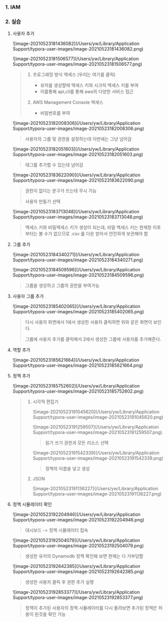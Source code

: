 ### 1. IAM

### 2. 실습

1. 사용자 추가

   ![image-20210523181436082](/Users/yw/Library/Application Support/typora-user-images/image-20210523181436082.png)

   ![image-20210523181506577](/Users/yw/Library/Application Support/typora-user-images/image-20210523181506577.png)

   > 1. 프로그래밍 방식 액세스 (우리는 여기를 클릭)
   >    - 유저를 생성할때 액세스 키와 시크릭 액세스 키를 부여
   >    - 이를통해 api,cli를 통해 aws의 다양한 서비스 접근
   >
   > 2. AWS Management Console 액세스
   >    - 비밀번호를 부여

   ![image-20210523182008306](/Users/yw/Library/Application Support/typora-user-images/image-20210523182008306.png)

   > 사용자의 그룹 및 권한을 설정하는데 이번에는 그냥 넘어감

   ![image-20210523182051603](/Users/yw/Library/Application Support/typora-user-images/image-20210523182051603.png)

   > 태그를 추가할 수 있는데 넘어감

   ![image-20210523183622090](/Users/yw/Library/Application Support/typora-user-images/image-20210523183622090.png)

   > 권한이 없다는 문구가 뜨는데 무시 가능
   >
   > 사용자 만들기 선택

   ![image-20210523183713048](/Users/yw/Library/Application Support/typora-user-images/image-20210523183713048.png)

   > 액세스 키와 비밀액세스 키가 생성이 되는데, 비밀 액세스 키는 현재창 이후부터는 볼 수가 없으므로  .csv 를 다운 받아서 안전하게 보관해야 함

2. 그룹 추가

   ![image-20210523184340271](/Users/yw/Library/Application Support/typora-user-images/image-20210523184340271.png)

   ![image-20210523184509596](/Users/yw/Library/Application Support/typora-user-images/image-20210523184509596.png)

   > 그룹을 생성하고 그룹의 권한을 부여가능

3. 사용자 그룹 추가

   ![image-20210523185402065](/Users/yw/Library/Application Support/typora-user-images/image-20210523185402065.png)

   > 다시 사용자 화면에서 1에서 생성한 사용자 클릭하면 위와 같은 화면이 보인다.
   >
   > 그룹에 사용자 추가를 클릭해서 2에서 생성한 그룹에 사용자를 추가해준다.

4. 역할 추가

   ![image-20210523185621664](/Users/yw/Library/Application Support/typora-user-images/image-20210523185621664.png)

   

5. 정책 추가

   ![image-20210523185752602](/Users/yw/Library/Application Support/typora-user-images/image-20210523185752602.png)

   > 1. 시각적 편집기
   >
   >    ![image-20210523191045620](/Users/yw/Library/Application Support/typora-user-images/image-20210523191045620.png)
   >
   >    ![image-20210523191259507](/Users/yw/Library/Application Support/typora-user-images/image-20210523191259507.png)
   >
   >    > 읽기 쓰기 권한과 모든 리소스 선택
   >
   >    ![image-20210523191542339](/Users/yw/Library/Application Support/typora-user-images/image-20210523191542339.png)
   >
   >    > 정책의 이름을 넣고 생성
   >
   >    
   >
   > 2. JSON
   >
   >    ![image-20210523191136227](/Users/yw/Library/Application Support/typora-user-images/image-20210523191136227.png)

6. 정책 시뮬레이터 확인

   ![image-20210523192204946](/Users/yw/Library/Application Support/typora-user-images/image-20210523192204946.png)

   > 대시보드 -> 정책 시뮬레이터 접속

   ![image-20210523192504079](/Users/yw/Library/Application Support/typora-user-images/image-20210523192504079.png)

   > 생성한 유저의 Dynamodb 정책 확인해 보면 현재는 다 거부당함

   ![image-20210523192642385](/Users/yw/Library/Application Support/typora-user-images/image-20210523192642385.png)

   > 생성한 사용자 클릭 후 권한 추가 실행

   ![image-20210523192853377](/Users/yw/Library/Application Support/typora-user-images/image-20210523192853377.png)

   > 정책이 추가된 사용자의 정책 시뮬레이터를 다시 돌려보면 추가된 정책은 허용이 된것을 확인 가능

   



